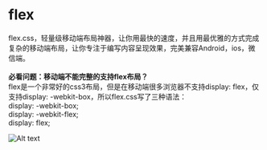 # flex
flex.css，轻量级移动端布局神器，让你用最快的速度，并且用最优雅的方式完成复杂的移动端布局，让你专注于编写内容呈现效果，完美兼容Android，ios，微信端。<br><br>
<strong>必看问题：移动端不能完整的支持flex布局？</strong>
<br> flex是一个非常好的css3布局，但是在移动端很多浏览器不支持display: flex，仅支持display: -webkit-box，所以flex.css写了三种语法：
<br> display: -webkit-box;
<br> display: -webkit-flex;
<br> display: flex;

![Alt text](shot/doc.png)
